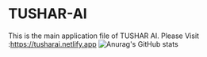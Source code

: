 # TUSHAR-AI
This is the main application file of TUSHAR AI.
Please Visit :https://tusharai.netlify.app
![Anurag's GitHub stats](https://github-readme-stats.vercel.app/api?https://github.com/h4x0rTu5h4r-tushar=anuraghazra&show_icons=true&bg_color=00000000)
